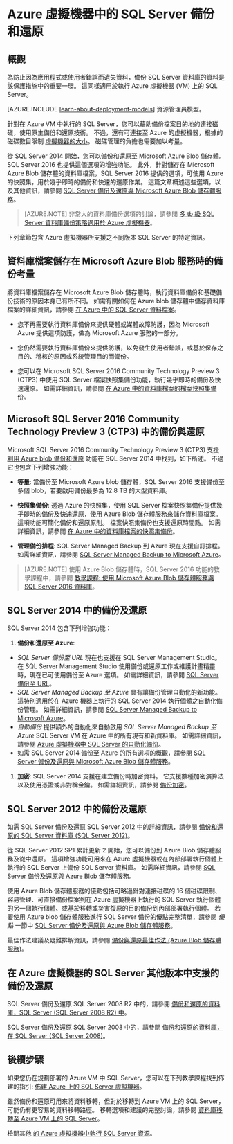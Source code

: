 <properties
    pageTitle="備份和還原 SQL Server |Microsoft Azure"
    description="描述 Azure 虛擬機器上執行的 SQL Server 資料庫之備份和還原考量。"
    services="virtual-machines"
    documentationCenter="na"
    authors="rothja"
    manager="jeffreyg"
    editor="monicar"
    tags="azure-service-management" />

<tags
    ms.service="virtual-machines"
    ms.devlang="na"
    ms.topic="article"
    ms.tgt_pltfrm="vm-windows-sql-server"
    ms.workload="infrastructure-services"
    ms.date="11/13/2015"
    ms.author="jroth" />

# Azure 虛擬機器中的 SQL Server 備份和還原

## 概觀

為防止因為應用程式或使用者錯誤而遺失資料，備份 SQL Server 資料庫的資料是該保護措施中的重要一環。 這同樣適用於執行 Azure 虛擬機器 (VM) 上的 SQL Server。

[AZURE.INCLUDE [learn-about-deployment-models](../../includes/learn-about-deployment-models-classic-include.md)] 資源管理員模型。

針對在 Azure VM 中執行的 SQL Server，您可以藉助備份檔案目的地的連接磁碟，使用原生備份和還原技術。 不過，還有可連接至 Azure 的虛擬機器，根據的磁碟數目限制 [虛擬機器的大小](virtual-machines-size-specs.md)。 磁碟管理的負擔也需要加以考量。

從 SQL Server 2014 開始，您可以備份和還原至 Microsoft Azure Blob 儲存體。 SQL Server 2016 也提供這個選項的增強功能。 此外，針對儲存在 Microsoft Azure Blob 儲存體的資料庫檔案，SQL Server 2016 提供的選項，可使用 Azure 的快照集，用於幾乎即時的備份和快速的還原作業。 這篇文章概述這些選項，以及其他資訊，請參閱 [SQL Server 備份及還原與 Microsoft Azure Blob 儲存體服務](https://msdn.microsoft.com/library/jj919148(v=sql.130).aspx)。

>[AZURE.NOTE] 非常大的資料庫備份選項的討論，請參閱 [多 tb 級 SQL Server 資料庫備份策略適用於 Azure 虛擬機器](http://blogs.msdn.com/b/igorpag/archive/2015/07/28/multi-terabyte-sql-server-database-backup-strategies-for-azure-virtual-machines.aspx)。

下列章節包含 Azure 虛擬機器所支援之不同版本 SQL Server 的特定資訊。

## 資料庫檔案儲存在 Microsoft Azure Blob 服務時的備份考量

將資料庫檔案儲存在 Microsoft Azure Blob 儲存體時，執行資料庫備份和基礎備份技術的原因本身已有所不同。 如需有關如何在 Azure blob 儲存體中儲存資料庫檔案的詳細資訊，請參閱 [在 Azure 中的 SQL Server 資料檔案](https://msdn.microsoft.com/library/jj919148.aspx)。

- 您不再需要執行資料庫備份來提供硬體或媒體故障防護，因為 Microsoft Azure 提供這項防護，做為 Microsoft Azure 服務的一部分。

- 您仍然需要執行資料庫備份來提供防護，以免發生使用者錯誤，或基於保存之目的、稽核的原因或系統管理目的而備份。

- 您可以在 Microsoft SQL Server 2016 Community Technology Preview 3 (CTP3) 中使用 SQL Server 檔案快照集備份功能，執行幾乎即時的備份及快速還原。 如需詳細資訊，請參閱 [在 Azure 中的資料庫檔案的檔案快照集備份](https://msdn.microsoft.com/library/mt169363.aspx)。

## Microsoft SQL Server 2016 Community Technology Preview 3 (CTP3) 中的備份與還原

Microsoft SQL Server 2016 Community Technology Preview 3 (CTP3) 支援 [利用 Azure blob 備份和還原](https://msdn.microsoft.com/library/jj919148.aspx) 功能在 SQL Server 2014 中找到，如下所述。 不過它也包含下列增強功能：

- **等量**: 當備份至 Microsoft Azure blob 儲存體，SQL Server 2016 支援備份至多個 blob，若要啟用備份最多為 12.8 TB 的大型資料庫。

- **快照集備份**: 透過 Azure 的快照集，使用 SQL Server 檔案快照集備份提供幾乎即時的備份及快速還原，使用 Azure Blob 儲存體服務來儲存資料庫檔案。 這項功能可簡化備份和還原原則。 檔案快照集備份也支援還原時間點。 如需詳細資訊，請參閱 [在 Azure 中的資料庫檔案的快照集備份](https://msdn.microsoft.com/library/mt169363%28v=sql.130%29.aspx)。

- **管理備份排程**: SQL Server Managed Backup 到 Azure 現在支援自訂排程。 如需詳細資訊，請參閱 [SQL Server Managed Backup to Microsoft Azure](https://msdn.microsoft.com/library/dn449496.aspx)。

>[AZURE.NOTE] 使用 Azure Blob 儲存體時，SQL Server 2016 功能的教學課程中，請參閱 [教學課程: 使用 Microsoft Azure Blob 儲存體服務與 SQL Server 2016 資料庫](https://msdn.microsoft.com/library/dn466438.aspx)。

## SQL Server 2014 中的備份及還原

SQL Server 2014 包含下列增強功能：

1. **備份和還原至 Azure**:

 - *SQL Server 備份至 URL* 現在也支援在 SQL Server Management Studio。 在 SQL Server Management Studio 使用備份或還原工作或維護計畫精靈時，現在已可使用備份至 Azure 選項。 如需詳細資訊，請參閱 [SQL Server 備份至 URL](https://msdn.microsoft.com/library/jj919148%28v=sql.120%29.aspx)。
 - *SQL Server Managed Backup 至 Azure* 具有讓備份管理自動化的新功能。 這特別適用於在 Azure 機器上執行的 SQL Server 2014 執行個體之自動化備份管理。 如需詳細資訊，請參閱 [SQL Server Managed Backup to Microsoft Azure](https://msdn.microsoft.com/library/dn449496%28v=sql.120%29.aspx)。
 - *自動備份* 提供額外的自動化來自動啟用 *SQL Server Managed Backup 至 Azure* SQL Server VM 在 Azure 中的所有現有和新資料庫。 如需詳細資訊，請參閱 [Azure 虛擬機器中 SQL Server 的自動化備份](virtual-machines-sql-server-automated-backup.md)。
 - 如需 SQL Server 2014 備份至 Azure 的所有選項的概觀，請參閱 [SQL Server 備份及還原與 Microsoft Azure Blob 儲存體服務](https://msdn.microsoft.com/library/jj919148%28v=sql.120%29.aspx)。

1. **加密**: SQL Server 2014 支援在建立備份時加密資料。 它支援數種加密演算法以及使用憑證或非對稱金鑰。 如需詳細資訊，請參閱 [備份加密](https://msdn.microsoft.com/library/dn449489%28v=sql.120%29.aspx)。

## SQL Server 2012 中的備份及還原

如需 SQL Server 備份及還原 SQL Server 2012 中的詳細資訊，請參閱 [備份和還原的 SQL Server 資料庫 (SQL Server 2012)](https://msdn.microsoft.com/library/ms187048%28v=sql.110%29.aspx)。

從 SQL Server 2012 SP1 累計更新 2 開始，您可以備份到 Azure Blob 儲存體服務及從中還原。 這項增強功能可用來在 Azure 虛擬機器或在內部部署執行個體上執行的 SQL Server 上備份 SQL Server 資料庫。 如需詳細資訊，請參閱 [SQL Server 備份及還原與 Azure Blob 儲存體服務](https://msdn.microsoft.com/library/jj919148%28v=sql.110%29.aspx)。

使用 Azure Blob 儲存體服務的優點包括可略過針對連接磁碟的 16 個磁碟限制、容易管理、可直接備份檔案到在 Azure 虛擬機器上執行的 SQL Server 執行個體的另一個執行個體、或基於移轉或災害復原的目的備份到內部部署執行個體。 若要使用 Azure blob 儲存體服務進行 SQL Server 備份的優點完整清單，請參閱 *優點* 一節中 [SQL Server 備份及還原與 Azure Blob 儲存體服務](https://msdn.microsoft.com/library/jj919148%28v=sql.110%29.aspx)。

最佳作法建議及疑難排解資訊，請參閱 [備份與還原最佳作法 (Azure Blob 儲存體服務)](https://msdn.microsoft.com/library/jj919149%28v=sql.110%29.aspx)。

## 在 Azure 虛擬機器的 SQL Server 其他版本中支援的備份及還原

SQL Server 備份及還原 SQL Server 2008 R2 中的，請參閱 [備份和還原的資料庫，SQL Server (SQL Server 2008 R2) 中](https://msdn.microsoft.com/library/ms187048%28v=sql.105%29.aspx)。

SQL Server 備份及還原 SQL Server 2008 中的，請參閱 [備份和還原的資料庫，在 SQL Server (SQL Server 2008)](https://msdn.microsoft.com/library/ms187048%28v=sql.100%29.aspx)。

## 後續步驟

如果您仍在規劃部署的 Azure VM 中 SQL Server，您可以在下列教學課程找到佈建的指引: [佈建 Azure 上的 SQL Server 虛擬機器](virtual-machines-provision-sql-server.md)。

雖然備份和還原可用來將資料移轉，但對於移轉到 Azure VM 上的 SQL Server，可能仍有更容易的資料移轉路徑。 移轉選項和建議的完整討論，請參閱 [資料庫移轉至 Azure VM 上的 SQL Server](virtual-machines-migrate-onpremises-database.md)。

檢閱其他 [的 Azure 虛擬機器中執行 SQL Server 資源](virtual-machines-sql-server-infrastructure-services.md)。

